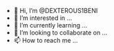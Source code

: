 - 👋 Hi, I’m @DEXTEROUS1BENI
- 👀 I’m interested in ...
- 🌱 I’m currently learning ...
- 💞️ I’m looking to collaborate on ...
- 📫 How to reach me ...

<!---
DEXTEROUS1BENI/DEXTEROUS1BENI is a ✨ special ✨ repository because its `README.md` (this file) appears on your GitHub profile.
You can click the Preview link to take a look at your changes.
--->

